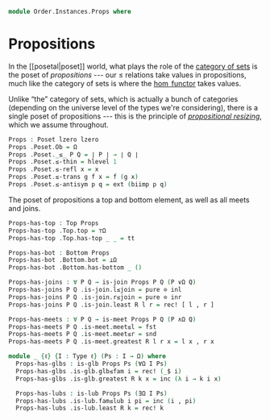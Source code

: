 <!--
```agda
open import Cat.Prelude

open import Data.Sum

open import Order.Semilattice.Join
open import Order.Semilattice.Meet
open import Order.Diagram.Bottom
open import Order.Diagram.Join
open import Order.Diagram.Meet
open import Order.Diagram.Glb
open import Order.Diagram.Lub
open import Order.Diagram.Top
open import Order.Base
```
-->

```agda
module Order.Instances.Props where
```

# Propositions

In the [[posetal|poset]] world, what plays the role of the [category of
sets] is the poset of _propositions_ --- our $\le$ relations take values
in propositions, much like the category of sets is where the [$\hom$
functor] takes values.

[category of sets]: Cat.Base.html#the-precategory-of-sets
[$\hom$ functor]: Cat.Functor.Hom.html

Unlike “the” category of sets, which is actually a bunch of categories
(depending on the universe level of the types we're considering), there
is a single poset of propositions --- this is the principle of
[_propositional resizing_], which we assume throughout.

[_propositional resizing_]: 1Lab.Resizing.html

```agda
Props : Poset lzero lzero
Props .Poset.Ob = Ω
Props .Poset._≤_ P Q = ∣ P ∣ → ∣ Q ∣
Props .Poset.≤-thin = hlevel 1
Props .Poset.≤-refl x = x
Props .Poset.≤-trans g f x = f (g x)
Props .Poset.≤-antisym p q = ext (biimp p q)
```

The poset of propositions a top and bottom element, as well as
all meets and joins.

```agda
Props-has-top : Top Props
Props-has-top .Top.top = ⊤Ω
Props-has-top .Top.has-top _ _ = tt

Props-has-bot : Bottom Props
Props-has-bot .Bottom.bot = ⊥Ω
Props-has-bot .Bottom.has-bottom _ ()

Props-has-joins : ∀ P Q → is-join Props P Q (P ∨Ω Q)
Props-has-joins P Q .is-join.l≤join = pure ⊙ inl
Props-has-joins P Q .is-join.r≤join = pure ⊙ inr
Props-has-joins P Q .is-join.least R l r = rec! [ l , r ]

Props-has-meets : ∀ P Q → is-meet Props P Q (P ∧Ω Q)
Props-has-meets P Q .is-meet.meet≤l = fst
Props-has-meets P Q .is-meet.meet≤r = snd
Props-has-meets P Q .is-meet.greatest R l r x = l x , r x

module _ {ℓ} {I : Type ℓ} (Ps : I → Ω) where
  Props-has-glbs : is-glb Props Ps (∀Ω I Ps)
  Props-has-glbs .is-glb.glb≤fam i = rec! (_$ i)
  Props-has-glbs .is-glb.greatest R k x = inc (λ i → k i x)

  Props-has-lubs : is-lub Props Ps (∃Ω I Ps)
  Props-has-lubs .is-lub.fam≤lub i pi = inc (i , pi)
  Props-has-lubs .is-lub.least R k = rec! k
```

<!--
```agda
open is-meet-semilattice
open is-join-semilattice

Props-is-meet-slat : is-meet-semilattice Props
Props-is-meet-slat ._∩_ x y = x ∧Ω y
Props-is-meet-slat .∩-meets = Props-has-meets
Props-is-meet-slat .has-top = Props-has-top

Props-is-join-slat : is-join-semilattice Props
Props-is-join-slat ._∪_ x y    = x ∨Ω y
Props-is-join-slat .∪-joins    = Props-has-joins
Props-is-join-slat .has-bottom = Props-has-bot
```
-->
